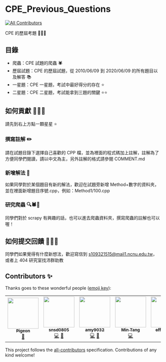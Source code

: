 # CPE_Previous_Questions
<!-- ALL-CONTRIBUTORS-BADGE:START - Do not remove or modify this section -->
[![All Contributors](https://img.shields.io/badge/all_contributors-6-orange.svg?style=flat-square)](#contributors-)
<!-- ALL-CONTRIBUTORS-BADGE:END -->

CPE 的歷屆考題 📃📃📃

## 目錄

* 爬蟲：CPE 試題的爬蟲 🕷️
* 歷屆試題：CPE 的歷屆試題，從 2010/06/09 到 2020/06/09 的所有題目以及解答 📚
* 一星題：CPE 一星題，考試中最好得分的存在 ⭐
* 二星題：CPE 二星題，考試能拿到三題的關鍵 ⭐⭐

## 如何貢獻 🤔🤔🤔

請先到右上方點一顆星星 ⭐

### 撰寫註解 ✏️

請在試題目錄下選擇自己喜歡的 CPP 檔，並為裡面的程式碼加上註解，註解為了方便同學們閱讀，請以中文為主，另外註解的格式請參閱 COMMENT.md

### 新增解法 📑

如果同學對於某個題目有新的解法，歡迎在試題旁新增 Method+數字的資料夾，並在裡面新增題目序號.cpp，例如：Method1/100.cpp

### 研究爬蟲 🔍🕷️🔎

同學們對於 scrapy 有興趣的話，也可以進去爬蟲資料夾，撰寫爬蟲的註解也可以喔！

## 如何提交回饋 🤔🤔🤔

同學們如果覺得有什麼新想法，歡迎寫信到 s109321515@mail1.ncnu.edu.tw，或者上 404 研究室找沛群助教

## Contributors ✨

Thanks goes to these wonderful people ([emoji key](https://allcontributors.org/docs/en/emoji-key)):

<!-- ALL-CONTRIBUTORS-LIST:START - Do not remove or modify this section -->
<!-- prettier-ignore-start -->
<!-- markdownlint-disable -->
<table>
  <tr>
    <td align="center"><a href="https://github.com/LuckyPigeon"><img src="https://avatars0.githubusercontent.com/u/32315294?v=4" width="100px;" alt=""/><br /><sub><b>Pigeon</b></sub></a><br /><a href="#maintenance-LuckyPigeon" title="Maintenance">🚧</a></td>
    <td align="center"><a href="http://snsd0805.github.io"><img src="https://avatars1.githubusercontent.com/u/31038723?v=4" width="100px;" alt=""/><br /><sub><b>snsd0805</b></sub></a><br /><a href="https://github.com/LuckyPigeon/CPE_Previous_Questions/commits?author=snsd0805" title="Code">💻</a> <a href="https://github.com/LuckyPigeon/CPE_Previous_Questions/commits?author=snsd0805" title="Documentation">📖</a></td>
    <td align="center"><a href="https://github.com/amy9032"><img src="https://avatars2.githubusercontent.com/u/57109003?v=4" width="100px;" alt=""/><br /><sub><b>amy9032</b></sub></a><br /><a href="https://github.com/LuckyPigeon/CPE_Previous_Questions/commits?author=amy9032" title="Code">💻</a> <a href="https://github.com/LuckyPigeon/CPE_Previous_Questions/commits?author=amy9032" title="Documentation">📖</a></td>
    <td align="center"><a href="https://github.com/MinTimmy"><img src="https://avatars1.githubusercontent.com/u/47917301?v=4" width="100px;" alt=""/><br /><sub><b>Min Tang</b></sub></a><br /><a href="https://github.com/LuckyPigeon/CPE_Previous_Questions/commits?author=MinTimmy" title="Code">💻</a></td>
    <td align="center"><a href="https://github.com/efficacy38"><img src="https://avatars3.githubusercontent.com/u/60431808?v=4" width="100px;" alt=""/><br /><sub><b>efficacy38</b></sub></a><br /><a href="https://github.com/LuckyPigeon/CPE_Previous_Questions/commits?author=efficacy38" title="Code">💻</a></td>
    <td align="center"><a href="https://github.com/ruby5487"><img src="https://avatars1.githubusercontent.com/u/61654148?v=4" width="100px;" alt=""/><br /><sub><b>ruby5487</b></sub></a><br /><a href="https://github.com/LuckyPigeon/CPE_Previous_Questions/commits?author=ruby5487" title="Code">💻</a></td>
  </tr>
</table>

<!-- markdownlint-enable -->
<!-- prettier-ignore-end -->
<!-- ALL-CONTRIBUTORS-LIST:END -->

This project follows the [all-contributors](https://github.com/all-contributors/all-contributors) specification. Contributions of any kind welcome!
